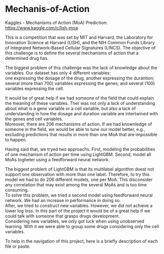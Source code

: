 # Mechanis-of-Action
Kaggles - Mechanisms of Action (MoA) Prediction: https://www.kaggle.com/c/lish-moa

This is a competition that was set by MIT and Harvard, the Laboratory for Innovation Science at Harvard (LISH), and the NIH Common Funds Library of Integrated Network-Based Cellular Signatures (LINCS). The objective of this challenge is to define the several mechanisms of action that a determined drug has.

The biggest problem of this challenge was the lack of knowledge about the variables. Our dataset has only 4 different variables:\
one expressing the dosage of the drug;
another expressing the durantion;
several (more than 700) variables expressing the genes; and
several (100) variables expressing the cell.

It would be of great help if we had someone of the field that could explain the meaning of these variables. Ther was not only a lack of understanding about what is a gene variable or a cell variable, but also a lack of understanding in how the dosage and duration variable are intertwined with the genes and cell variables.\
Moreover, there are 206 mechanisms of action. If we had knownledge of someone in the field, we would be able to tune our model better, e.g., excluding predictions that results in more than one MoA that are impossible to happen.

Having said that, we tryed two approachs. First, modeling the probabilities of one mechanism of action per time using LightGBM. Second, model all MoAs togheter using a feedforward neural network.

The biggest problem of LightGBM is that its multilabel algorithm doest not support one observation with more than one label. Therefore, to try this model we had to do 206 different models, one per MoA. This disconsider any correlation that may exist among the several MoAs and is too time consuming.\
To solve this problem, we tried a second model using feedforward neural network. We had an increase in performance in doing so.\
After, we tried to construct new variables. However, we did not achieve a lower log loss. In this part of the project it would be of a great help if we could talk with someone that grasps drugs development.\
Considering new variables, we only got luck when using unobserved learning. With it we were able to group some drugs considering only the cell variables.

To help in the navigation of this project, here is a briefly description of each file or paste.
